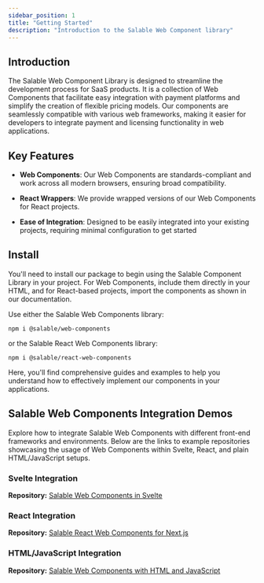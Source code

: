 ```yaml
---
sidebar_position: 1
title: "Getting Started"
description: "Introduction to the Salable Web Component library"
---
```


## Introduction

The Salable Web Component Library is designed to streamline the development process for SaaS products. It is a collection of Web Components that facilitate easy integration with payment platforms and simplify the creation of flexible pricing models. Our components are seamlessly compatible with various web frameworks, making it easier for developers to integrate payment and licensing functionality in web applications.

## Key Features

 - **Web Components**: Our Web Components are standards-compliant and work across all modern browsers, ensuring broad compatibility.

 - **React Wrappers**: We provide wrapped versions of our Web Components for React projects.

 - **Ease of Integration**: Designed to be easily integrated into your existing projects, requiring minimal configuration to get started

## Install

You'll need to install our package to begin using the Salable Component Library in your project. For Web Components, include them directly in your HTML, and for React-based projects, import the components as shown in our documentation.

Use either the Salable Web Components library:

```
npm i @salable/web-components
```

or the Salable React Web Components library:

```
npm i @salable/react-web-components
```

Here, you'll find comprehensive guides and examples to help you understand how to effectively implement our components in your applications.

## Salable Web Components Integration Demos

Explore how to integrate Salable Web Components with different front-end frameworks and environments. Below are the links to example repositories showcasing the usage of Web Components within Svelte, React, and plain HTML/JavaScript setups.

### Svelte Integration

**Repository:** [Salable Web Components in Svelte](https://github.com/Salable/Salable-Web-Components-Svelte-Demo)

### React Integration

**Repository:** [Salable React Web Components for Next.js](https://github.com/Salable/Salable-React-Web-Components-Nextjs-Demo)

### HTML/JavaScript Integration

**Repository:** [Salable Web Components with HTML and JavaScript](https://github.com/Salable/Salable-Web-Components-HTML-JS-Demo)
